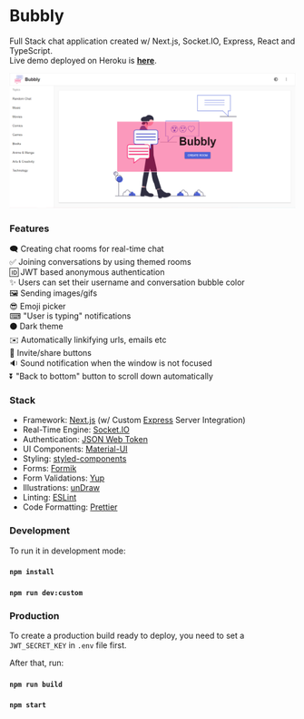 # Bubbly
Full Stack chat application created w/ Next.js, Socket.IO, Express, React and TypeScript.  
Live demo deployed on Heroku is **[here](https://bubbly-chat.herokuapp.com/)**.

<p align="center">
  <img src="/screenshots/home-page.png" alt="Bubbly Logo"/>
</p>

### Features
🗨 Creating chat rooms for real-time chat  
✅ Joining conversations by using themed rooms  
🆔 JWT based anonymous authentication  
✨ Users can set their username and conversation bubble color  
🖼 Sending images/gifs  
😎 Emoji picker  
⌨ "User is typing" notifications  
⚫ Dark theme  
✉️ Automatically linkifying urls, emails etc  
🔗 Invite/share buttons  
🔉 Sound notification when the window is not focused  
⏬ "Back to bottom" button to scroll down automatically  

### Stack
* Framework: [Next.js](https://nextjs.org/) (w/ Custom [Express](https://expressjs.com/) Server Integration)
* Real-Time Engine: [Socket.IO](https://socket.io/)
* Authentication: [JSON Web Token](https://jwt.io/)
* UI Components: [Material-UI](https://material-ui.com/)
* Styling: [styled-components](https://styled-components.com/)
* Forms: [Formik](https://jaredpalmer.com/formik)
* Form Validations: [Yup](https://github.com/jquense/yup)
* Illustrations: [unDraw](https://undraw.co/)
* Linting: [ESLint](https://eslint.org/)
* Code Formatting: [Prettier](https://prettier.io/)

### Development

To run it in development mode:
#### `npm install`
#### `npm run dev:custom`

### Production

To create a production build ready to deploy, you need to set a `JWT_SECRET_KEY` in `.env` file first.  

After that, run:
#### `npm run build`
#### `npm start`
